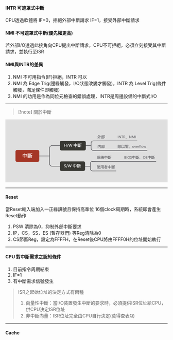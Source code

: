 #### INTR 可遮罩式中斷
CPU透過軟體將
IF=0，拒絕外部中斷請求
IF=1，接受外部中斷請求

#### NMI 不可遮罩式中斷(優先權更高)
若外部I/O透過此接角向CPU提出中斷請求，CPU不可拒絕，必須立刻接受其中斷請求，並執行至ISR

#### NMI與INTR的差異
1. NMI 不可用指令(IF)拒絕，INTR 可以
2. NMI 為 Edge Trig(邊緣觸發，I/O狀態改變才觸發)，INTR 為 Level Trig(條件觸發，滿足條件即觸發)
3. NMI 的功用是作為同位元檢查的錯誤處理，INTR是周邊設備的中斷式I/O

---
>[!note] 關於中斷

![image.png](https://raw.githubusercontent.com/Ash0645/image_remote/main/202305121100767.png?token=AZUUVIYZ3LXOSF6P355YOWLELWV7K)

---
#### Reset
當Reset輸入端加入一正緣訊號且保持高準位
16個clock周期時，系統即會產生Reset動作
1. PSW 清除為0，抑制外部中斷要求
2. IP，CS，SS，ES (暫存器們) 等Reg清除為0
3. CS節區Reg，設定為FFFFH，在Reset後CPU將由FFFF0H的位址開始執行

---
#### CPU 對中斷需求之認知條件
1. 目前指令周期結束
2. IF=1
3. 有中斷需求信號發生
> ISR之起始位址的決定方式有兩種
> 1. 向量性中斷：當I/O裝置發生中斷的要求時，必須提供ISR位址給CPU，供CPU決定ISR位址
> 2. 非中斷向量：ISR位址完全由CPU自行決定(莫得查表Q)

---
#### Cache


